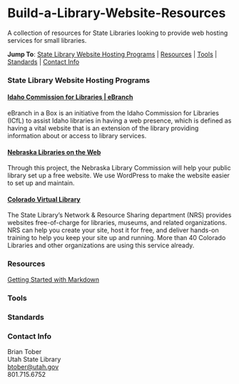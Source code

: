 # Build-a-Library-Website-Resources

A collection of resources for State Libraries looking to provide web hosting services for small libraries.

**Jump To**: [State Library Website Hosting Programs](#state-library-website-hosting-programs) | [Resources](#resources) | [Tools](#tools) | [Standards](#standards) | [Contact Info](#contact-info)

### State Library Website Hosting Programs
#### [Idaho Commission for Libraries | eBranch](https://ebranch.lili.org/)
eBranch in a Box is an initiative from the Idaho Commission for Libraries (ICfL) to assist Idaho libraries in having a web presence, which is defined as having a vital website that is an extension of the library providing information about or access to library services.
#### [Nebraska Libraries on the Web](https://libraries.ne.gov/projectblog/)
Through this project, the Nebraska Library Commission will help your public library set up a free website. We use WordPress to make the website easier to set up and maintain.
#### [Colorado Virtual Library](https://www.coloradovirtuallibrary.org/technology/websites/)
The State Library’s Network & Resource Sharing department (NRS) provides websites free-of-charge for libraries, museums, and related organizations. NRS can help you create your site, host it for free, and deliver hands-on training to help you keep your site up and running. More than 40 Colorado Libraries and other organizations are using this service already.



### Resources
[Getting Started with Markdown](https://github.com/fefong/markdown_readme#getting-started-with-markdown)



### Tools


### Standards


### Contact Info
Brian Tober  
Utah State Library  
btober@utah.gov  
801.715.6752  
